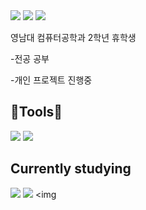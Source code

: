 <img src="https://capsule-render.vercel.app/api?type=waving&height=300&color=78DCFE&text=Welcome%20to%20LHJ's%20Github&section=header&textBg=false&reversal=false&fontColor=F4F4F4" />
<a href="mailto:gjini0907@gmail.com" target="_blank"><img src="https://img.shields.io/badge/gjini0907@gmail.com-EA4335?style=flat&logo=gmail&logoColor=white"/></a>
<a href="mailto:lim23@yu.ac.kr" target="_blank"><img src="https://img.shields.io/badge/lim23@yu.ac.kr-02569B?style=flat&logo=YU&logoColor=white"/></a>

영남대 컴퓨터공학과 2학년 휴학생

</a>-전공 공부

</a>-개인 프로젝트 진행중

## 🔨Tools🔨

<img src="https://img.shields.io/badge/VS-5C2D91?style=plastic&logo=visualstudio&logoColor=white"> <img src="https://img.shields.io/badge/VS_code-007ACC?style=plastic&logo=visualstudiocode&logoColor=white">

## Currently studying
<img src="https://img.shields.io/badge/C++-00599C?style=plastic&logo=cplusplus&logoColor=white"> <img src="https://img.shields.io/badge/C-A8B9CC?style=plastic&logo=c&logoColor=white"> <img 

<!--
**Lim-09/Lim-09** is a ✨ _special_ ✨ repository because its `README.md` (this file) appears on your GitHub profile.

Here are some ideas to get you started:

- 🔭 I’m currently working on ...
- 🌱 I’m currently learning ...
- 👯 I’m looking to collaborate on ...
- 🤔 I’m looking for help with ...
- 💬 Ask me about ...
- 📫 How to reach me: ...
- 😄 Pronouns: ...
- ⚡ Fun fact: ...
-->
